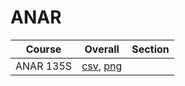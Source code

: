 # ANAR

| Course | Overall | Section |
| ------ | ------- | ------- |
| ANAR 135S | [csv](https://github.com/UCSD-Historical-Enrollment-Data/2024Summer3/blob/main/overall/ANAR%20135S.csv), [png](https://raw.githubusercontent.com/UCSD-Historical-Enrollment-Data/2024Summer3/main/plot_overall/ANAR%20135S.png) |  |
